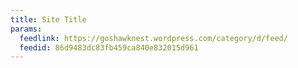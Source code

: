 ```yaml
---
title: Site Title
params:
  feedlink: https://goshawknest.wordpress.com/category/d/feed/
  feedid: 86d9483dc83fb459ca840e832015d961
---
```

